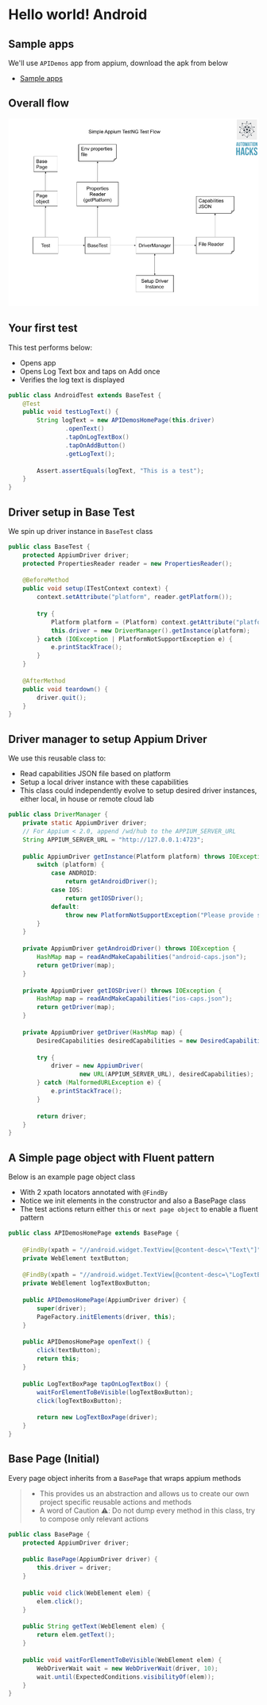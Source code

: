 # Hello world! Android

## Sample apps

We'll use `APIDemos` app from appium, download the apk from below

- [Sample apps](https://github.com/appium/appium/tree/master/sample-code/apps)

## Overall flow

![Appium Test flow](images/appium-test-flow.png)

## Your first test

This test performs below:

- Opens app
- Opens Log Text box and taps on Add once
- Verifies the log text is displayed

```java
public class AndroidTest extends BaseTest {
    @Test
    public void testLogText() {
        String logText = new APIDemosHomePage(this.driver)
                .openText()
                .tapOnLogTextBox()
                .tapOnAddButton()
                .getLogText();

        Assert.assertEquals(logText, "This is a test");
    }
}
```

## Driver setup in Base Test

We spin up driver instance in `BaseTest` class

```java
public class BaseTest {
    protected AppiumDriver driver;
    protected PropertiesReader reader = new PropertiesReader();

    @BeforeMethod
    public void setup(ITestContext context) {
        context.setAttribute("platform", reader.getPlatform());

        try {
            Platform platform = (Platform) context.getAttribute("platform");
            this.driver = new DriverManager().getInstance(platform);
        } catch (IOException | PlatformNotSupportException e) {
            e.printStackTrace();
        }
    }

    @AfterMethod
    public void teardown() {
        driver.quit();
    }
}
```

## Driver manager to setup Appium Driver

We use this reusable class to:

- Read capabilities JSON file based on platform
- Setup a local driver instance with these capabilities
- This class could independently evolve to setup desired driver instances, either local, in house or
  remote cloud lab

```java
public class DriverManager {
    private static AppiumDriver driver;
    // For Appium < 2.0, append /wd/hub to the APPIUM_SERVER_URL
    String APPIUM_SERVER_URL = "http://127.0.0.1:4723";

    public AppiumDriver getInstance(Platform platform) throws IOException, PlatformNotSupportException {
        switch (platform) {
            case ANDROID:
                return getAndroidDriver();
            case IOS:
                return getIOSDriver();
            default:
                throw new PlatformNotSupportException("Please provide supported platform");
        }
    }

    private AppiumDriver getAndroidDriver() throws IOException {
        HashMap map = readAndMakeCapabilities("android-caps.json");
        return getDriver(map);
    }

    private AppiumDriver getIOSDriver() throws IOException {
        HashMap map = readAndMakeCapabilities("ios-caps.json");
        return getDriver(map);
    }

    private AppiumDriver getDriver(HashMap map) {
        DesiredCapabilities desiredCapabilities = new DesiredCapabilities(map);

        try {
            driver = new AppiumDriver(
                    new URL(APPIUM_SERVER_URL), desiredCapabilities);
        } catch (MalformedURLException e) {
            e.printStackTrace();
        }

        return driver;
    }
}
```

## A Simple page object with Fluent pattern

Below is an example page object class

- With 2 xpath locators annotated with `@FindBy`
- Notice we init elements in the constructor and also a BasePage class
- The test actions return either `this` or `next page object` to enable a fluent pattern

```java
public class APIDemosHomePage extends BasePage {

    @FindBy(xpath = "//android.widget.TextView[@content-desc=\"Text\"]")
    private WebElement textButton;

    @FindBy(xpath = "//android.widget.TextView[@content-desc=\"LogTextBox\"]")
    private WebElement logTextBoxButton;

    public APIDemosHomePage(AppiumDriver driver) {
        super(driver);
        PageFactory.initElements(driver, this);
    }

    public APIDemosHomePage openText() {
        click(textButton);
        return this;
    }

    public LogTextBoxPage tapOnLogTextBox() {
        waitForElementToBeVisible(logTextBoxButton);
        click(logTextBoxButton);

        return new LogTextBoxPage(driver);
    }
}
```

## Base Page (Initial)

Every page object inherits from a `BasePage` that wraps appium methods

> - This provides us an abstraction and allows us to create our own project specific reusable
>   actions and methods
> - A word of Caution ⚠️: Do not dump every method in this class, try to compose only relevant
>   actions

```java
public class BasePage {
    protected AppiumDriver driver;

    public BasePage(AppiumDriver driver) {
        this.driver = driver;
    }

    public void click(WebElement elem) {
        elem.click();
    }

    public String getText(WebElement elem) {
        return elem.getText();
    }

    public void waitForElementToBeVisible(WebElement elem) {
        WebDriverWait wait = new WebDriverWait(driver, 10);
        wait.until(ExpectedConditions.visibilityOf(elem));
    }
}
```
